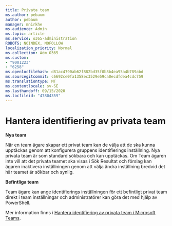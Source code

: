 ```yaml
---
title: Privata team
ms.author: pebaum
author: pebaum
manager: mnirkhe
ms.audience: Admin
ms.topic: article
ms.service: o365-administration
ROBOTS: NOINDEX, NOFOLLOW
localization_priority: Normal
ms.collection: Adm_O365
ms.custom:
- "9001223"
- "6258"
ms.openlocfilehash: d81ac4790ab62f882bd35f0b8b4ea95a4b789abd
ms.sourcegitcommit: c6692ce0fa1358ec3529e59ca0ecdfdea4cdc759
ms.translationtype: MT
ms.contentlocale: sv-SE
ms.lasthandoff: 09/15/2020
ms.locfileid: "47804359"
---
```

# <a name="managing-discovery-of-private-teams"></a>Hantera identifiering av privata team

**Nya team**

När en team ägare skapar ett privat team kan de välja att de ska kunna upptäckas genom att konfigurera gruppens identifierings inställning. Nya privata team är som standard sökbara och kan upptäckas. Om Team ägaren inte vill att det privata teamet ska visas i Sök Resultat och förslag kan ägaren inaktivera inställningen genom att välja ändra inställning bredvid det här teamet är sökbar och synlig.  

**Befintliga team**

Team ägare kan ange identifierings inställningen för ett befintligt privat team direkt i team inställningar och administratörer kan göra det med hjälp av PowerShell.  

Mer information finns i  [Hantera identifiering av privata team i Microsoft Teams](https://docs.microsoft.com/microsoftteams/manage-discovery-of-private-teams).
